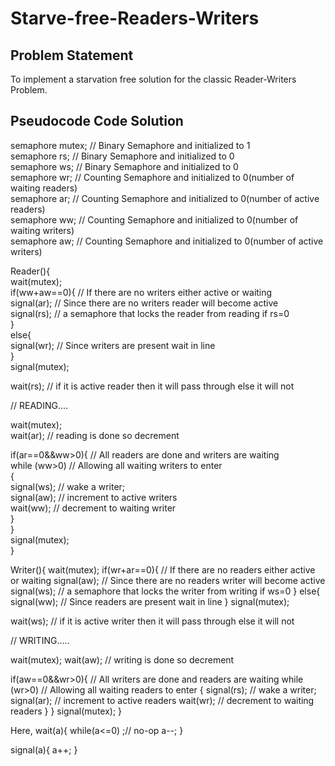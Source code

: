 # Starve-free-Readers-Writers
## Problem Statement 
To implement a starvation free solution for the classic Reader-Writers Problem.
## Pseudocode Code Solution
semaphore mutex; // Binary Semaphore and initialized to 1  
semaphore rs;    // Binary Semaphore and initialized to 0  
semaphore ws;    // Binary Semaphore and initialized to 0  
semaphore wr; // Counting Semaphore and initialized to 0(number of waiting readers)  
semaphore ar;  // Counting Semaphore and initialized to 0(number of active readers)  
semaphore ww; // Counting Semaphore and initialized to 0(number of waiting writers)  
semaphore aw;  // Counting Semaphore and initialized to 0(number of active writers)  
  
Reader(){  
wait(mutex);  
if(ww+aw==0){  // If there are no writers either active or waiting  
  signal(ar);     // Since there are no writers reader will become active  
  signal(rs);     // a semaphore that locks the reader from reading if rs=0  
}  
else{  
signal(wr);   // Since writers are present wait in line  
}  
signal(mutex);  
  
wait(rs);     // if it is active reader then it will pass through else it will not  
  
  <CRITICAL SECTION>   // READING....  
  
wait(mutex);  
wait(ar); // reading is done so decrement  
  
if(ar==0&&ww>0){ // All readers are done and writers are waiting  
   while (ww>0)  // Allowing all waiting writers to enter  
        {  
           signal(ws);  // wake a writer;  
           signal(aw);  //  increment to active writers  
           wait(ww); // decrement to waiting writer  
       }  
}  
signal(mutex);  
}  

Writer(){
wait(mutex);
if(wr+ar==0){  // If there are no readers either active or waiting
  signal(aw);     // Since there are no readers writer will become active
  signal(ws);     // a semaphore that locks the writer from writing if ws=0 
}
else{
signal(ww);   // Since readers are present wait in line
}
signal(mutex);

wait(ws);     // if it is active writer then it will pass through else it will not

  <CRITICAL SECTION> // WRITING.....

wait(mutex);
wait(aw); // writing is done so decrement

if(aw==0&&wr>0){ // All writers are done and readers are waiting
   while (wr>0)  // Allowing all waiting readers to enter
        {
           signal(rs);  // wake a writer;
           signal(ar);  // increment to active readers
           wait(wr); // decrement to waiting readers
       }
}
signal(mutex);
}
  
Here,
wait(a){
while(a<=0)
    ;// no-op
  a--;
}
           
signal(a){
a++;
}
